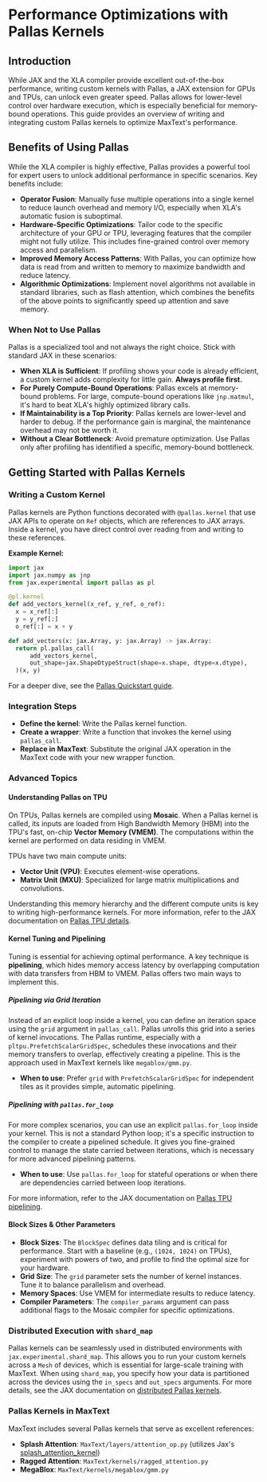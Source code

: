 <!--
 Copyright 2023–2025 Google LLC

 Licensed under the Apache License, Version 2.0 (the "License");
 you may not use this file except in compliance with the License.
 You may obtain a copy of the License at

    https://www.apache.org/licenses/LICENSE-2.0

 Unless required by applicable law or agreed to in writing, software
 distributed under the License is distributed on an "AS IS" BASIS,
 WITHOUT WARRANTIES OR CONDITIONS OF ANY KIND, either express or implied.
 See the License for the specific language governing permissions and
 limitations under the License.
-->

# Performance Optimizations with Pallas Kernels

## Introduction

While JAX and the XLA compiler provide excellent out-of-the-box performance, writing custom kernels with Pallas, a JAX extension for GPUs and TPUs, can unlock even greater speed. Pallas allows for lower-level control over hardware execution, which is especially beneficial for memory-bound operations. This guide provides an overview of writing and integrating custom Pallas kernels to optimize MaxText's performance.

## Benefits of Using Pallas

While the XLA compiler is highly effective, Pallas provides a powerful tool for expert users to unlock additional performance in specific scenarios. Key benefits include:

* **Operator Fusion**: Manually fuse multiple operations into a single kernel to reduce launch overhead and memory I/O, especially when XLA's automatic fusion is suboptimal.
* **Hardware-Specific Optimizations**: Tailor code to the specific architecture of your GPU or TPU, leveraging features that the compiler might not fully utilize. This includes fine-grained control over memory access and parallelism.
* **Improved Memory Access Patterns**: With Pallas, you can optimize how data is read from and written to memory to maximize bandwidth and reduce latency.
* **Algorithmic Optimizations**: Implement novel algorithms not available in standard libraries, such as flash attention, which combines the benefits of the above points to significantly speed up attention and save memory.

### When Not to Use Pallas

Pallas is a specialized tool and not always the right choice. Stick with standard JAX in these scenarios:

* **When XLA is Sufficient**: If profiling shows your code is already efficient, a custom kernel adds complexity for little gain. **Always profile first.**
* **For Purely Compute-Bound Operations**: Pallas excels at memory-bound problems. For large, compute-bound operations like `jnp.matmul`, it's hard to beat XLA's highly optimized library calls.
* **If Maintainability is a Top Priority**: Pallas kernels are lower-level and harder to debug. If the performance gain is marginal, the maintenance overhead may not be worth it.
* **Without a Clear Bottleneck**: Avoid premature optimization. Use Pallas only after profiling has identified a specific, memory-bound bottleneck.


## Getting Started with Pallas Kernels

### Writing a Custom Kernel

Pallas kernels are Python functions decorated with `@pallas.kernel` that use JAX APIs to operate on `Ref` objects, which are references to JAX arrays. Inside a kernel, you have direct control over reading from and writing to these references.

**Example Kernel:**

```python
import jax
import jax.numpy as jnp
from jax.experimental import pallas as pl

@pl.kernel
def add_vectors_kernel(x_ref, y_ref, o_ref):
  x = x_ref[:]
  y = y_ref[:]
  o_ref[:] = x + y

def add_vectors(x: jax.Array, y: jax.Array) -> jax.Array:
  return pl.pallas_call(
      add_vectors_kernel,
      out_shape=jax.ShapeDtypeStruct(shape=x.shape, dtype=x.dtype),
  )(x, y)
```

For a deeper dive, see the [Pallas Quickstart guide](https://jax.readthedocs.io/en/latest/pallas/quickstart.html).

### Integration Steps

* **Define the kernel**: Write the Pallas kernel function.
* **Create a wrapper**: Write a function that invokes the kernel using `pallas_call`.
* **Replace in MaxText**: Substitute the original JAX operation in the MaxText code with your new wrapper function.


### Advanced Topics

#### Understanding Pallas on TPU

On TPUs, Pallas kernels are compiled using **Mosaic**. When a Pallas kernel is called, its inputs are loaded from High Bandwidth Memory (HBM) into the TPU's fast, on-chip **Vector Memory (VMEM)**. The computations within the kernel are performed on data residing in VMEM.

TPUs have two main compute units:

* **Vector Unit (VPU)**: Executes element-wise operations.
* **Matrix Unit (MXU)**: Specialized for large matrix multiplications and convolutions.

Understanding this memory hierarchy and the different compute units is key to writing high-performance kernels. For more information, refer to the JAX documentation on [Pallas TPU details](https://docs.jax.dev/en/latest/pallas/tpu/details.html).

#### Kernel Tuning and Pipelining

Tuning is essential for achieving optimal performance. A key technique is **pipelining**, which hides memory access latency by overlapping computation with data transfers from HBM to VMEM. Pallas offers two main ways to implement this.

##### Pipelining via Grid Iteration

Instead of an explicit loop inside a kernel, you can define an iteration space using the `grid` argument in `pallas_call`. Pallas unrolls this grid into a series of kernel invocations. The Pallas runtime, especially with a `pltpu.PrefetchScalarGridSpec`, schedules these invocations and their memory transfers to overlap, effectively creating a pipeline. This is the approach used in MaxText kernels like `megablox/gmm.py`.

* **When to use**: Prefer `grid` with `PrefetchScalarGridSpec` for independent tiles as it provides simple, automatic pipelining.

##### Pipelining with `pallas.for_loop`

For more complex scenarios, you can use an explicit `pallas.for_loop` inside your kernel. This is not a standard Python loop; it's a specific instruction to the compiler to create a pipelined schedule. It gives you fine-grained control to manage the state carried between iterations, which is necessary for more advanced pipelining patterns.

* **When to use**: Use `pallas.for_loop` for stateful operations or when there are dependencies carried between loop iterations.

For more information, refer to the JAX documentation on [Pallas TPU pipelining](https://docs.jax.dev/en/latest/pallas/tpu/pipelining.html).

#### Block Sizes & Other Parameters

* **Block Sizes**: The `BlockSpec` defines data tiling and is critical for performance. Start with a baseline (e.g., `(1024, 1024)` on TPUs), experiment with powers of two, and profile to find the optimal size for your hardware.
* **Grid Size**: The `grid` parameter sets the number of kernel instances. Tune it to balance parallelism and overhead.
* **Memory Spaces**: Use VMEM for intermediate results to reduce latency.
* **Compiler Parameters**: The `compiler_params` argument can pass additional flags to the Mosaic compiler for specific optimizations.


### Distributed Execution with `shard_map`

Pallas kernels can be seamlessly used in distributed environments with `jax.experimental.shard_map`. This allows you to run your custom kernels across a `Mesh` of devices, which is essential for large-scale training with MaxText. When using `shard_map`, you specify how your data is partitioned across the devices using the `in_specs` and `out_specs` arguments. For more details, see the JAX documentation on [distributed Pallas kernels](https://docs.jax.dev/en/latest/pallas/tpu/distributed.html).


### Pallas Kernels in MaxText

MaxText includes several Pallas kernels that serve as excellent references:

* **Splash Attention**: `MaxText/layers/attention_op.py` (utilizes Jax's [splash\_attention\_kernel](https://github.com/google/jax/blob/main/jax/experimental/pallas/ops/tpu/splash_attention/splash_attention_kernel.py))
* **Ragged Attention**: `MaxText/kernels/ragged_attention.py`
* **MegaBlox**: `MaxText/kernels/megablox/gmm.py`